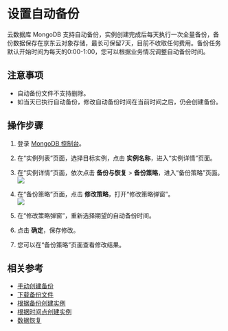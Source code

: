 # 设置自动备份

云数据库 MongoDB 支持自动备份，实例创建完成后每天执行一次全量备份，备份数据保存在京东云对象存储，最长可保留7天，目前不收取任何费用。备份任务默认开始时间为每天的0:00-1:00，您可以根据业务情况调整自动备份时间。


## 注意事项
- 自动备份文件不支持删除。
- 如当天已执行自动备份，修改自动备份时间在当前时间之后，仍会创建备份。

## 操作步骤
1. 登录 [MongoDB 控制台](https://mongodb-console.jdcloud.com/mongodb)。

2. 在“实例列表”页面，选择目标实例，点击 **实例名称**，进入“实例详情”页面。

3. 在“实例详情”页面，依次点击 **备份与恢复** >  **备份策略**，进入“备份策略”页面。
   ![](https://github.com/jdcloudcom/cn/blob/master/image/mongodb/mongo-017.png)

4. 在“备份策略”页面，点击 **修改策略**，打开“修改策略弹窗”。                         
   ![](https://github.com/jdcloudcom/cn/blob/master/image/mongodb/mongo-018.png)

5. 在“修改策略弹窗”，重新选择期望的自动备份时间。
	
6. 点击 **确定**，保存修改。

7. 您可以在“备份策略”页面查看修改结果。

## 相关参考

- [手动创建备份](Create-Backup.md)
- [下载备份文件](Download-Bckup.md)
- [根据备份创建实例](Create-Instance-by-Backup.md)
- [根据时间点创建实例](Create-Instance-by-Point-in-Time.md)
- [数据恢复](Restore-Instance.md)


